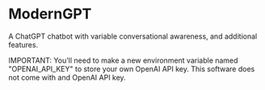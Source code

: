 # ModernGPT
A ChatGPT chatbot with variable conversational awareness, and additional features.


IMPORTANT:
You'll need to make a new environment variable named "OPENAI_API_KEY" to store your own OpenAI API key. This software does not come with and OpenAI API key.
